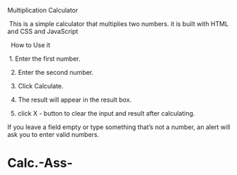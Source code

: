 Multiplication Calculator



‎
‎This is a simple calculator that multiplies two numbers. it is built with HTML and CSS and JavaScript 


‎
‎
‎How to Use it 
‎


‎
‎1. Enter the first number.


‎
‎
2. Enter the second number.


‎
‎
‎3. Click Calculate.

‎
‎
‎4. The result will appear in the result box.




5. click   X - button to clear the input and result after calculating.




If you leave a field empty or type something that’s not a number, an alert will ask you to enter valid numbers.
‎
‎
‎
‎
‎

# Calc.-Ass-
